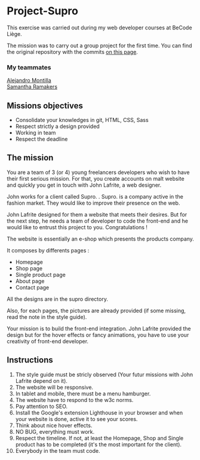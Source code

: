 # Project-Supro

This exercise was carried out during my web developer courses at BeCode Liège.

The mission was to carry out a group project for the first time. You can find the original repository with the commits [on this page](https://github.com/Samantha-35/Project-supro).

### My teammates
[Alejandro Montilla](https://github.com/AlejoVE)
<br/>
[Samantha Ramakers](https://github.com/Samantha-35)

## Missions objectives

- Consolidate your knowledges in git, HTML, CSS, Sass
- Respect strictly a design provided
- Working in team
- Respect the deadline

## The mission

You are a team of 3 (or 4) young freelancers developers who wish to have their first serious mission. For that, you create accounts on malt website and quickly you get in touch with John Lafrite, a web designer.

John works for a client called Supro. . Supro. is a company active in the fashion market. They would like to improve their presence on the web.

John Lafrite designed for them a website that meets their desires. But for the next step, he needs a team of developer to code the front-end and he would like to entrust this project to you. Congratulations !

The website is essentially an e-shop which presents the products company.

It composes by differents pages :

- Homepage
- Shop page
- Single product page
- About page
- Contact page

All the designs are in the supro directory.

Also, for each pages, the pictures are already provided (if some missing, read the note in the style guide).

Your mission is to build the front-end integration. John Lafrite provided the design but for the hover effects or fancy animations, you have to use your creativity of front-end developer.

## Instructions

1. The style guide must be stricly observed (Your futur missions with John Lafrite depend on it).
2. The website will be responsive.
3. In tablet and mobile, there must be a menu hamburger.
4. The website have to respond to the w3c norms.
5. Pay attention to SEO.
6. Install the Google's extension Lighthouse in your browser and when your website is done, active it to see your scores.
7. Think about nice hover effects.
8. NO BUG, everything must work.
9. Respect the timeline. If not, at least the Homepage, Shop and Single product has to be completed (it's the most important for the client).
10. Everybody in the team must code.
